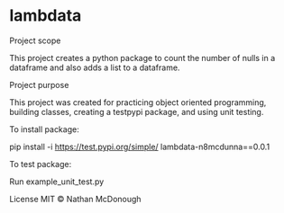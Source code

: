 # lambdata
Project scope

This project creates a python package to count the number of nulls in a dataframe and also adds a list to a dataframe.

Project purpose

This project was created for practicing object oriented programming, building classes, creating a testpypi package, and using unit testing.

To install package:

pip install -i https://test.pypi.org/simple/ lambdata-n8mcdunna==0.0.1

To test package:

Run example_unit_test.py

License
MIT © Nathan McDonough
